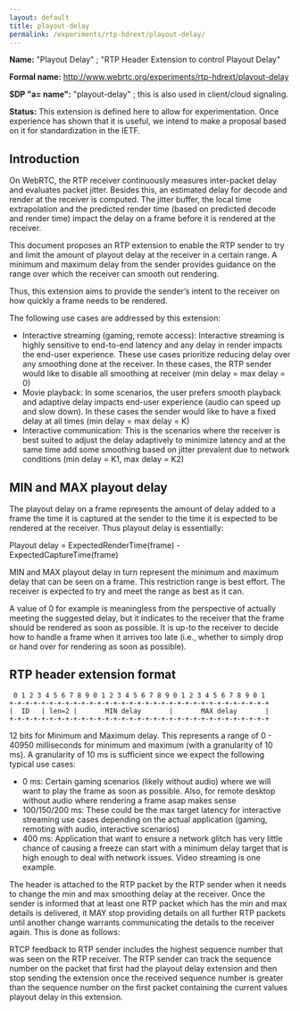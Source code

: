 ```yaml
---
layout: default
title: playout-delay
permalink: /experiments/rtp-hdrext/playout-delay/
---
```


**Name:** "Playout Delay" ; "RTP Header Extension to control Playout Delay"

**Formal name:** <http://www.webrtc.org/experiments/rtp-hdrext/playout-delay>

**SDP "a= name":** "playout-delay" ; this is also used in client/cloud signaling.

**Status:** This extension is defined here to allow for experimentation. Once experience
has shown that it is useful, we intend to make a proposal based on it for standardization
in the IETF.

## Introduction

On WebRTC, the RTP receiver continuously measures inter-packet delay and evaluates packet jitter. Besides this, an estimated delay for decode and render at the receiver is computed. The jitter buffer, the local time extrapolation and the predicted render time (based on predicted decode and render time) impact the delay on a frame before it is rendered at the receiver.

This document proposes an RTP extension to enable the RTP sender to try and limit the amount of playout delay at the receiver in a certain range. A minimum and maximum delay from the sender provides guidance on the range over which the receiver can smooth out rendering.

Thus, this extension aims to provide the sender’s intent to the receiver on how quickly a frame needs to be rendered.

The following use cases are addressed by this extension:

* Interactive streaming (gaming, remote access): Interactive streaming is highly sensitive to end-to-end latency and any delay in render impacts the end-user experience. These use cases prioritize reducing delay over any smoothing done at the receiver. In these cases, the RTP sender would like to disable all smoothing at receiver (min delay = max delay = 0)
* Movie playback: In some scenarios, the user prefers smooth playback and adaptive delay impacts end-user experience (audio can speed up and slow down). In these cases the sender would like to have a fixed delay at all times (min delay = max delay = K)
* Interactive communication: This is the scenarios where the receiver is best suited to adjust the delay adaptively to minimize latency and at the same time add some smoothing based on jitter prevalent due to network conditions (min delay = K1, max delay = K2)


## MIN and MAX playout delay

The playout delay on a frame represents the amount of delay added to a frame the time it is captured at the sender to the time it is expected to be rendered at the receiver. Thus playout delay is essentially:

Playout delay = ExpectedRenderTime(frame) - ExpectedCaptureTime(frame)

MIN and MAX playout delay in turn represent the minimum and maximum delay that can be seen on a frame. This restriction range is best effort. The receiver is expected to try and meet the range as best as it can.

A value of 0 for example is meaningless from the perspective of actually meeting the suggested delay, but it indicates to the receiver that the frame should be rendered as soon as possible. It is up-to the receiver to decide how to handle a frame when it arrives too late (i.e., whether to simply drop or hand over for rendering as soon as possible).

## RTP header extension format

     0 1 2 3 4 5 6 7 8 9 0 1 2 3 4 5 6 7 8 9 0 1 2 3 4 5 6 7 8 9 0 1
    +-+-+-+-+-+-+-+-+-+-+-+-+-+-+-+-+-+-+-+-+-+-+-+-+-+-+-+-+-+-+-+-+
    |  ID   | len=2 |       MIN delay       |       MAX delay       |
    +-+-+-+-+-+-+-+-+-+-+-+-+-+-+-+-+-+-+-+-+-+-+-+-+-+-+-+-+-+-+-+-+


12 bits for Minimum and Maximum delay. This represents a range of 0 - 40950 milliseconds for minimum and maximum (with a granularity of 10 ms). A granularity of 10 ms is sufficient since we expect the following typical use cases:

* 0 ms: Certain gaming scenarios (likely without audio) where we will want to play the frame as soon as possible. Also, for remote desktop without audio where rendering a frame asap makes sense
* 100/150/200 ms: These could be the max target latency for interactive streaming use cases depending on the actual application (gaming, remoting with audio, interactive scenarios)
* 400 ms: Application that want to ensure a network glitch has very little chance of causing a freeze can start with a minimum delay target that is high enough to deal with network issues. Video streaming is one example.

The header is attached to the RTP packet by the RTP sender when it needs to change the min and max smoothing delay at the receiver. Once the sender is informed that at least one RTP packet which has the min and max details is delivered, it MAY stop providing details on all further RTP packets until another change warrants communicating the details to the receiver again.  This is done as follows:

RTCP feedback to RTP sender includes the highest sequence number that was seen on the RTP receiver. The RTP sender can track the sequence number on the packet that first had the playout delay extension and then stop sending the extension once the received sequence number is greater than the sequence number on the first packet containing the current values playout delay in this extension.
